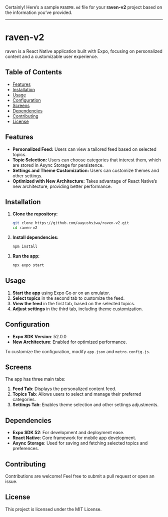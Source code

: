 Certainly! Here’s a sample `README.md` file for your **raven-v2** project based on the information you’ve provided.

---

# raven-v2

raven is a React Native application built with Expo, focusing on personalized content and a customizable user experience.

## Table of Contents
- [Features](#features)
- [Installation](#installation)
- [Usage](#usage)
- [Configuration](#configuration)
- [Screens](#screens)
- [Dependencies](#dependencies)
- [Contributing](#contributing)
- [License](#license)

## Features
- **Personalized Feed:** Users can view a tailored feed based on selected topics.
- **Topic Selection:** Users can choose categories that interest them, which are stored in Async Storage for persistence.
- **Settings and Theme Customization:** Users can customize themes and other settings.
- **Optimized with New Architecture:** Takes advantage of React Native’s new architecture, providing better performance.

## Installation
1. **Clone the repository:**
   ```bash
   git clone https://github.com/aayushsiwa/raven-v2.git
   cd raven-v2
   ```

2. **Install dependencies:**
   ```bash
   npm install
   ```

3. **Run the app:**
   ```bash
   npx expo start
   ```

## Usage
1. **Start the app** using Expo Go or on an emulator.
2. **Select topics** in the second tab to customize the feed.
3. **View the feed** in the first tab, based on the selected topics.
4. **Adjust settings** in the third tab, including theme customization.

## Configuration
- **Expo SDK Version**: 52.0.0
- **New Architecture**: Enabled for optimized performance.

To customize the configuration, modify `app.json` and `metro.config.js`.

## Screens
The app has three main tabs:
1. **Feed Tab**: Displays the personalized content feed.
2. **Topics Tab**: Allows users to select and manage their preferred categories.
3. **Settings Tab**: Enables theme selection and other settings adjustments.

## Dependencies
- **Expo SDK 52**: For development and deployment ease.
- **React Native**: Core framework for mobile app development.
- **Async Storage**: Used for saving and fetching selected topics and preferences.

## Contributing
Contributions are welcome! Feel free to submit a pull request or open an issue.

## License
This project is licensed under the MIT License.